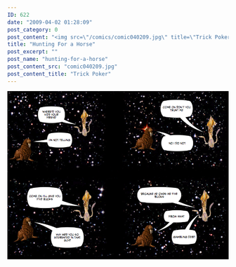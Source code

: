 ```yaml
---
ID: 622
date: "2009-04-02 01:28:09"
post_category: 0
post_content: "<img src=\"/comics/comic040209.jpg\" title=\"Trick Poker\" />"
title: "Hunting For a Horse"
post_excerpt: ""
post_name: "hunting-for-a-horse"
post_content_src: "comic040209.jpg"
post_content_title: "Trick Poker"
---
```



[![Trick Poker](/comics-hi-res/comic040209.jpg)](/comics-hi-res/comic040209.jpg)
